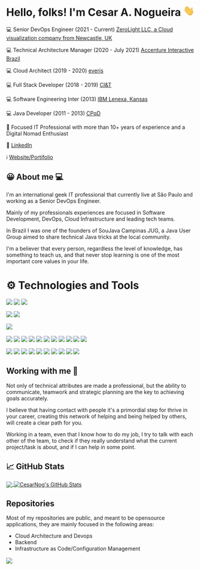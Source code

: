 # Hello, folks! I'm Cesar A. Nogueira <img src="https://raw.githubusercontent.com/CesarNog/CesarNog/master/wave.gif" width="30px">

💻 Senior DevOps Engineer (2021 - Current) [ZeroLight LLC, a Cloud visualization company from Newcastle, UK](https://www.zerolight.com) 

💻 Technical Architecture Manager (2020 - July 2021) [Accenture Interactive Brazil](https://www.accenture.com/br-pt/about/accenture-interactive-index) 

💻 Cloud Architect (2019 - 2020) [everis](https://everis.com/)

💻 Full Stack Developer (2018 - 2019) [CI&T](https://ciandt.com/)

💻 Software Engineering Inter (2013) [IBM Lenexa, Kansas](https://ibm.com/)

💻 Java Developer (2011 - 2013) [CPqD](https://cpqd.com/)

🚀 Focused IT Professional with more than 10+ years of experience and a Digital Nomad Enthusiast

💬 [LinkedIn](https://www.linkedin.com/in/cesarnog/) 

ℹ️ [Website/Portifolio](https://cesarnogueira.tech) 

## 😀 About me 💻

I'm an international geek IT professional that currently live at São Paulo and working as a Senior DevOps Engineer. 

Mainly of my professionals experiences are focused in Software Development, DevOps, Cloud Infrastructure and leading tech teams. 

In Brazil I was one of the founders of SouJava Campinas JUG, a Java User Group aimed to share technical Java tricks at the local community.

I'm a believer that every person, regardless the level of knowledge, has something to teach us, and that never stop learning is one of the most important core values in your life.

# ⚙️ Technologies and Tools

![](https://img.shields.io/badge/Cloud-GCP-informational?style=flat&logo=gcp&logoColor=white&color=2bbc8a)
![](https://img.shields.io/badge/Cloud-AWS-informational?style=flat&logo=aws&logoColor=white&color=2bbc8a)
![](https://img.shields.io/badge/Cloud-Azure-informational?style=flat&logo=Azure&logoColor=white&color=2bbc8a)

![](https://img.shields.io/badge/Tools-Docker-informational?style=flat&logo=docker&logoColor=white&color=2bbc8a)
![](https://img.shields.io/badge/Tools-Kubernetes-informational?style=flat&logo=Kubernetes&logoColor=white&color=2bbc8a)

![](https://img.shields.io/badge/OS-Linux-informational?style=flat&logo=linux&logoColor=white&color=2bbc8a)

![](https://img.shields.io/badge/Code-Java-informational?style=flat&logo=java&logoColor=white&color=2bbc8a)
![](https://img.shields.io/badge/Code-Python-informational?style=flat&logo=python&logoColor=white&color=2bbc8a)
![](https://img.shields.io/badge/Code-Javascript-informational?style=flat&logo=javascript&logoColor=white&color=2bbc8a)
![](https://img.shields.io/badge/Code-Typescript-informational?style=flat&logo=typescript&logoColor=white&color=2bbc8a)
![](https://img.shields.io/badge/Code-Golang-informational?style=flat&logo=go&logoColor=white&color=2bbc8a)
![](https://img.shields.io/badge/Code-Spring-informational?style=flat&logo=spring&logoColor=white&color=2bbc8a)
![](https://img.shields.io/badge/Code-React-informational?style=flat&logo=react&logoColor=white&color=2bbc8a)
![](https://img.shields.io/badge/Code-Angular-informational?style=flat&logo=angular&logoColor=white&color=2bbc8a)
![](https://img.shields.io/badge/Code-Android-informational?style=flat&logo=android&logoColor=white&color=2bbc8a)
![](https://img.shields.io/badge/Code-SQL-informational?style=flat&logo=sql&logoColor=white&color=2bbc8a)
![](https://img.shields.io/badge/Shell-Bash-informational?style=flat&logo=bash&logoColor=white&color=2bbc8a)

![](https://img.shields.io/badge/Tools-Nginx-informational?style=flat&logo=nginx&logoColor=white&color=2bbc8a)
![](https://img.shields.io/badge/Tools-Jenkins-informational?style=flat&logo=jenkins&logoColor=white&color=2bbc8a)
![](https://img.shields.io/badge/Code-Terraform-informational?style=flat&logo=terraform&logoColor=white&color=2bbc8a)
![](https://img.shields.io/badge/Code-Puppet-informational?style=flat&logo=puppet&logoColor=white&color=2bbc8a)
![](https://img.shields.io/badge/Code-Ansible-informational?style=flat&logo=ansible&logoColor=white&color=2bbc8a)
![](https://img.shields.io/badge/Code-Chef-informational?style=flat&logo=chef&logoColor=white&color=2bbc8a)
![](https://img.shields.io/badge/Tools-Consul-informational?style=flat&logo=consul&logoColor=white&color=2bbc8a)
![](https://img.shields.io/badge/Crypto-Blockchain-informational?style=flat&logo=blockchain&logoColor=white&color=2bbc8a)
![](https://img.shields.io/badge/Crypto-Ethereum-informational?style=flat&logo=ethereum&logoColor=white&color=2bbc8a)
![](https://img.shields.io/badge/Crypto-ERC20-informational?style=flat&logo=ethereum&logoColor=white&color=2bbc8a)

## Working with me 🤙

Not only of technical attributes are made a professional, but the ability to communicate, teamwork and strategic planning are the key to achieving goals accurately. 

I believe that having contact with people it's a primordial step for thrive in your
career, creating this network of helping and being helped by others, will create a clear path for you.

Working in a team, even that I know how to do my job, I try to talk with each other of the team, to check
if they really understand what the current project/task is about, and if I can help in some point.

## &#x1f4c8; GitHub Stats

<a href="https://github.com/CesarNog/CesarNog">
  <img align="center" src="https://github-readme-stats.vercel.app/api/top-langs/?username=CesarNog&title_color=ffffff&text_color=c9cacc&icon_color=2bbc8a&bg_color=1d1f21&langs_count=3" />
</a>
<a href="https://github.com/CesarNog/CesarNog">
  <img align="center" src="https://github-readme-stats.vercel.app/api?username=CesarNog&show_icons=true&line_height=27&count_private=true&title_color=ffffff&text_color=c9cacc&icon_color=2bbc8a&bg_color=1d1f21" alt="CesarNog's GitHub Stats" />
</a>

## Repositories

Most of my repositories are public, and meant to be opensource applications, they are mainly focused in the following areas:
- Cloud Architecture and Devops
- Backend
- Infrastructure as Code/Configuration Management

<img align="center" src="https://github-readme-stats.vercel.app/api/top-langs/?username=cesarnog&theme=dark" />

<!--
**CesarNog/CesarNog** is a ✨ _special_ ✨ repository because its `README.md` (this file) appears on your GitHub profile.
